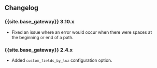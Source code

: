 ## Changelog

### {{site.base_gateway}} 3.10.x
* Fixed an issue where an error would occur when there were spaces at the beginning or end of a path.

### {{site.base_gateway}} 2.4.x
* Added `custom_fields_by_lua` configuration option.
